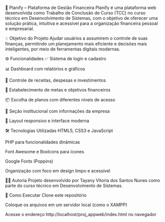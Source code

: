 🧾 Planify – Plataforma de Gestão Financeira
Planify é uma plataforma web desenvolvida como Trabalho de Conclusão de Curso (TCC) no curso técnico em Desenvolvimento de Sistemas, com o objetivo de oferecer uma solução prática, intuitiva e acessível para a organização financeira pessoal e empresarial.

💡 Objetivo do Projeto
Ajudar usuários a assumirem o controle de suas finanças, permitindo um planejamento mais eficiente e decisões mais inteligentes, por meio de ferramentas digitais modernas.

⚙️ Funcionalidades
✅ Sistema de login e cadastro

📊 Dashboard com relatórios e gráficos

💼 Controle de receitas, despesas e investimentos

🎯 Estabelecimento de metas e objetivos financeiros

📦 Escolha de planos com diferentes níveis de acesso

💬 Seção institucional com informações da empresa

📱 Layout responsivo e interface moderna

🛠️ Tecnologias Utilizadas
HTML5, CSS3 e JavaScript

PHP para funcionalidades dinâmicas

Font Awesome e BoxIcons para ícones

Google Fonts (Poppins)

Organização com foco em design limpo e acessível

👩‍💻 Autoria
Projeto desenvolvido por Tayany Vitoria dos Santos Nunes como parte do curso técnico em Desenvolvimento de Sistemas.

📂 Como Executar
Clone este repositório

Coloque os arquivos em um servidor local (como o XAMPP)

Acesse o endereço http://localhost/proj_appweb/index.html no navegador

